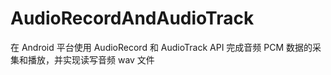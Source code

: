 # AudioRecordAndAudioTrack
在 Android 平台使用 AudioRecord 和 AudioTrack API 完成音频 PCM 数据的采集和播放，并实现读写音频 wav 文件
